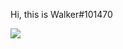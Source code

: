 Hi, this is Walker#101470

<img   align="center" src="https://github-readme-stats.vercel.app/api/top-langs/?username=Uranus18C5E&locale=cn&line_height=33&theme=&langs_count=5"/>
